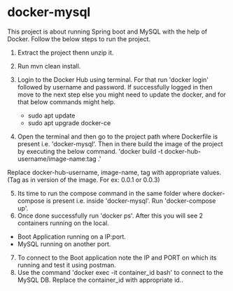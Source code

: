 # docker-mysql

This project is about running Spring boot and MySQL with the help of Docker.
Follow the below steps to run the project.

1) Extract the project thenn unzip it.
2) Run mvn clean install.
3) Login to the Docker Hub using terminal. For that run 'docker login' followed by username and password.
    If successfully logged in then move to the next step
      else you might need to update the docker, and for that below commands might help.
      - sudo apt update
      - sudo apt upgrade docker-ce

4) Open the terminal and then go to the project path where Dockerfile is present i.e. 'docker-mysql'.
    Then in there build the image of the project by executing the below command.
      'docker build -t docker-hub-username/image-name:tag .'

Replace docker-hub-username, image-name, tag with appropriate values. (Tag as in version of the image. For ex: 0.0.1 or 0.0.3)

5) Its time to run the compose command in the same folder where docker-compose is present i.e. inside 'docker-mysql'.
    Run 'docker-compose up'.
6) Once done successfully run 'docker ps'. After this you will see 2 containers running on the local.
  - Boot Application running on a IP:port.
  - MySQL running on another port.
   
7) To connect to the Boot application note the IP and PORT on which its running and test it using postman.
8) Use the command 'docker exec -it container_id bash' to connect to the MySQL DB.
     Replace the container_id with appropriate id..
